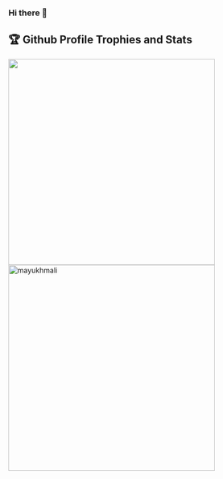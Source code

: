 ### Hi there 👋

<h2>🏆 Github Profile Trophies and Stats</h2>
<!---
<p align="left">
  <img alig src="https://github-profile-trophy.vercel.app/?username=guilyx&column=8&rank=SSS,SS,S,AAA,AA,A,SECRET&theme=gruvbox&no-frame=true" width="820"/>
</p>
--->



<!--- ![Top Langs](https://github-readme-stats.vercel.app/api/top-langs/?username=Smartmayukh&layout=compact) --->

<p float="center">
  <img alig src="https://github-readme-streak-stats.herokuapp.com?user=prosperous-world&theme=neon-palenight&hide_border=true"  width="410"/>  
  <img src="https://github-readme-stats.vercel.app/api?username=prosperous-world&show_icons=true&theme=gotham" alt="mayukhmali"width="410" />
</p>

